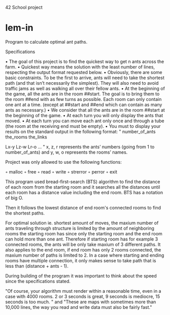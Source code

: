 42 School project

# lem-in
 Program to calculate optimal ant paths.


Specifications

• The goal of this project is to find the quickest way to get n ants across the farm.
• Quickest way means the solution with the least number of lines, respecting the
output format requested below.
• Obviously, there are some basic constraints. To be the first to arrive, ants will need
to take the shortest path (and that isn’t necessarily the simplest). They will also
need to avoid traffic jams as well as walking all over their fellow ants.
• At the beginning of the game, all the ants are in the room ##start. The goal is
to bring them to the room ##end with as few turns as possible. Each room can
only contain one ant at a time. (except at ##start and ##end which can contain
as many ants as necessary.)
• We consider that all the ants are in the room ##start at the beginning of the game.
• At each turn you will only display the ants that moved.
• At each turn you can move each ant only once and through a tube (the room at
the receiving end must be empty).
• You must to display your results on the standard output in the following format:
"
number_of_ants
the_rooms
the_links

Lx-y Lz-w Lr-o ...
"
x, z, r represents the ants’ numbers (going from 1 to number_of_ants) and y,
w, o represents the rooms’ names.


Project was only allowed to use the following functions:

◦ malloc
◦ free
◦ read
◦ write
◦ strerror
◦ perror
◦ exit


This program used bread-first-search (BTS) algorithm to find the distance of each room from the starting room and it searches all the distances until each room has a distance value including the end room. BTS has a notation of big O.

Then it follows the lowest distance of end room's connected rooms to find the shortest paths.

For optimal solution ie. shortest amount of moves, the maxium number of ants traveling through structure is limited by the amount of neighboring rooms the starting room has since only the starting room and the end room can hold more than one ant. Therefore if starting room has for example 3 connected rooms, the ants will be only take maxium of 3 different paths. It also applies to the end room, if end room has only 2 rooms connected, the maxium number of paths is limited to 2. In a case where starting and ending rooms have multiple connection, it only makes sense to take path that is less than (distance + ants - 1).

During building of the program it was important to think about the speed since the specifications stated.

"Of course, your algorithm must render within a reasonable time, even in a case with
4000 rooms. 2 or 3 seconds is great, 9 seconds is mediocre, 15 seconds is too much. "
and
"These are maps with sometimes more than 10,000 lines, the way you
read and write data must also be fairly fast."


